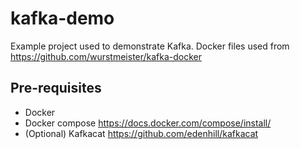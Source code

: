 # kafka-demo
Example project used to demonstrate Kafka. Docker files used from https://github.com/wurstmeister/kafka-docker

## Pre-requisites

- Docker
- Docker compose https://docs.docker.com/compose/install/
- (Optional) Kafkacat https://github.com/edenhill/kafkacat

 
## 